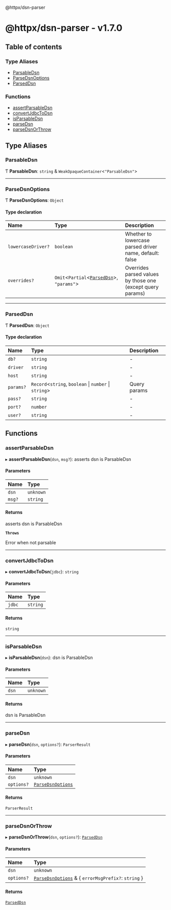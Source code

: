 @httpx/dsn-parser

# @httpx/dsn-parser - v1.7.0

## Table of contents

### Type Aliases

- [ParsableDsn](README.md#parsabledsn)
- [ParseDsnOptions](README.md#parsedsnoptions)
- [ParsedDsn](README.md#parseddsn)

### Functions

- [assertParsableDsn](README.md#assertparsabledsn)
- [convertJdbcToDsn](README.md#convertjdbctodsn)
- [isParsableDsn](README.md#isparsabledsn)
- [parseDsn](README.md#parsedsn)
- [parseDsnOrThrow](README.md#parsedsnorthrow)

## Type Aliases

### ParsableDsn

Ƭ **ParsableDsn**: `string` & `WeakOpaqueContainer`\<``"ParsableDsn"``\>

___

### ParseDsnOptions

Ƭ **ParseDsnOptions**: `Object`

#### Type declaration

| Name | Type | Description |
| :------ | :------ | :------ |
| `lowercaseDriver?` | `boolean` | Whether to lowercase parsed driver name, default: false |
| `overrides?` | `Omit`\<`Partial`\<[`ParsedDsn`](README.md#parseddsn)\>, ``"params"``\> | Overrides parsed values by those one (except query params) |

___

### ParsedDsn

Ƭ **ParsedDsn**: `Object`

#### Type declaration

| Name | Type | Description |
| :------ | :------ | :------ |
| `db?` | `string` | - |
| `driver` | `string` | - |
| `host` | `string` | - |
| `params?` | `Record`\<`string`, `boolean` \| `number` \| `string`\> | Query params |
| `pass?` | `string` | - |
| `port?` | `number` | - |
| `user?` | `string` | - |

## Functions

### assertParsableDsn

▸ **assertParsableDsn**(`dsn`, `msg?`): asserts dsn is ParsableDsn

#### Parameters

| Name | Type |
| :------ | :------ |
| `dsn` | `unknown` |
| `msg?` | `string` |

#### Returns

asserts dsn is ParsableDsn

**`Throws`**

Error when not parsable

___

### convertJdbcToDsn

▸ **convertJdbcToDsn**(`jdbc`): `string`

#### Parameters

| Name | Type |
| :------ | :------ |
| `jdbc` | `string` |

#### Returns

`string`

___

### isParsableDsn

▸ **isParsableDsn**(`dsn`): dsn is ParsableDsn

#### Parameters

| Name | Type |
| :------ | :------ |
| `dsn` | `unknown` |

#### Returns

dsn is ParsableDsn

___

### parseDsn

▸ **parseDsn**(`dsn`, `options?`): `ParserResult`

#### Parameters

| Name | Type |
| :------ | :------ |
| `dsn` | `unknown` |
| `options?` | [`ParseDsnOptions`](README.md#parsedsnoptions) |

#### Returns

`ParserResult`

___

### parseDsnOrThrow

▸ **parseDsnOrThrow**(`dsn`, `options?`): [`ParsedDsn`](README.md#parseddsn)

#### Parameters

| Name | Type |
| :------ | :------ |
| `dsn` | `unknown` |
| `options?` | [`ParseDsnOptions`](README.md#parsedsnoptions) & \{ `errorMsgPrefix?`: `string`  } |

#### Returns

[`ParsedDsn`](README.md#parseddsn)
